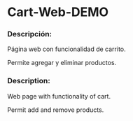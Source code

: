 # Cart-Web-DEMO

### Descripción:

Página web con funcionalidad de carrito.

Permite agregar y eliminar productos.



### Description:

Web page with functionality of cart.

Permit add and remove products.

